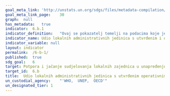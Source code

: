 ```yaml
---	
goal_meta_link:	'http://unstats.un.org/sdgs/files/metadata-compilation/Metadata-Goal-6.pdf'
goal_meta_link_page:	30
graph:	null
has_metadata:	true
indicator:	6.b.1
indicator_definition:	"Ovaj se pokazatelj temelji na podacima koje je već redovito prikupilja UN-Water GLAAS o nazočnosti na nacionalnoj razini jasno definiranih postupaka u zakonima ili politikama za sudjelovanje korisnika usluga. Taj  pokazatelj također će se temeljiti na podacima prikupljenim za status izvještavanja o integriranom upravljanju vodnim resursima (IWRM) u SDG 6.5, posebice o prisutnosti formalnih dionika struktura uspostavljenih na podpodručju. Zbog navedenog, predviđeno je da će se ovaj pokazatelj razvijati i bit će dodatno kvalificiran tijekom razdoblja SDG, s naglaskom na kanalizaciju, pitku vodu i higijenu, a potom proširiti na upravljanje vodnim  resursima"
indicator_name:	Udio lokalnih administrativnih jedinica s utvrđenim i operativnim politikama i postupcima za sudjelovanje lokalnih zajednica u upravljanju vodom i kanalizacijom
indicator_variable:	null
layout:	indicator
permalink:	/6-b-1/
published:	true  
sdg_goal:	6
target:	Potpora i jačanje sudjelovanja lokalnih zajednica u unapređenju upravljanja vodama i kanalizacijom.
target_id:	6.b
title:	Udio lokalnih administrativnih jedinica s utvrđenim operativnim politikama i postupcima za sudjelovanje lokalnih zajednica u upravljanju vodom i kanalizacijom
un_custodial_agency:	"'WHO,  UNEP,  OECD'"
un_designated_tier:	1
---	
```

